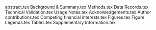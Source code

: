 abstract.tex
Background & Summary.tex
Methods.tex
Data Records.tex
Technical Validation.tex
Usage Notes.tex
Acknowledgements.tex
Author contributions.tex
Competing financial interests.tex
Figures.tex
Figure Legends.tex
Tables.tex
Supplementary Information.tex
